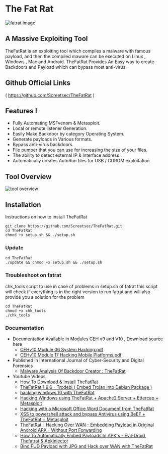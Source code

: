 # The Fat Rat
![fatrat image](https://user-images.githubusercontent.com/17976841/65820028-6ae17e00-e24e-11e9-894f-35836481cc2c.png)
## A Massive Exploiting Tool

TheFatRat is an exploiting tool which compiles a malware with famous payload, and then the compiled maware can be executed on Linux , Windows , Mac and Android. TheFatRat Provides An Easy way to create Backdoors and Payload which can bypass most anti-virus.

## Github Official Links
( https://github.com/Screetsec/TheFatRat ) 

## Features !
* Fully Automating MSFvenom & Metasploit.
* Local or remote listener Generation.
* Easily Make Backdoor by category Operating System.
* Generate payloads in Various formats.
* Bypass anti-virus backdoors.
* File pumper that you can use for increasing the size of your files.
* The ability to detect external IP & Interface address .
* Automatically creates AutoRun files for USB / CDROM exploitation

## Tool Overview
![tool overview](https://cloud.githubusercontent.com/assets/17976841/25420100/9ee12cf6-2a80-11e7-8dfa-c2e3cfe71366.png)

## Installation
Instructions on how to install TheFatRat

    git clone https://github.com/Screetsec/TheFatRat.git
    cd TheFatRat
    chmod +x setup.sh && ./setup.sh    
    
### Update
    
    cd TheFatRat
    ./update && chmod +x setup.sh && ./setup.sh
    
### Troubleshoot on fatrat
chk_tools script to use in case of problems in setup.sh of fatrat this script will check if everything is in the right version to run fatrat and will also provide you a solution for the problem

    cd TheFatRat
    chmod +x chk_tools 
    ./chk_tools
    
### Documentation
* Documentation Available in Modules CEH v9 and V10 , Download source here
  * <a href="https://github.com/khanhnnvn/CEHv10/blob/master/Labs/CEHv10%20Module%2006%20System%20Hacking.pdf">CEHv10 Module 06 System Hacking.pdf </a>
  * <a href="https://github.com/khanhnnvn/CEHv10/blob/master/Labs/CEHv10%20Module%2017%20Hacking%20Mobile%20Platforms.pdf">CEHv10 Module 17 Hacking Mobile Platforms.pdf </a>
* Published in International Journal of Cyber-Security and Digital Forensics
  * <a href="https://www.researchgate.net/publication/323574673_MALWARE_ANALYSIS_OF_BACKDOOR_CREATOR_FATRAT">Malware Analysis Of Backdoor Creator : TheFatRat </a>
* Youtube Videos
  * <a href="https://www.youtube.com/watch?v=FsSgJFxyzFQ">How To Download & Install TheFatRat </a>
  * <a href="https://www.youtube.com/watch?v=NCsrcqhUBCc&feature=youtu.be&list=PLbyfDadg3caj6nc3KBk375lKWDOjiCmb8">TheFatRat 1.9.6 - Trodebi ( Embed Trojan into Debian Package ) </a>
  * <a href="https://www.youtube.com/watch?v=bFXVAXRXE9Q">hacking windows 10 with TheFatRat </a>
  * <a href="https://www.youtube.com/watch?v=FlXMslSjnGw">Hacking Windows using TheFatRat + Apache2 Server + Ettercap + Metasploit </a>
  * <a href="https://www.youtube.com/watch?v=lglOXojT84M">Hacking with a Microsoft Office Word Document from TheFatRat </a>
  * <a href="https://www.youtube.com/watch?v=pbvg7pgxVjo">XSS to powershell attack and bypass Antivirus using BeEF + TheFatRat + Metasploit </a>
  * <a href="https://www.youtube.com/watch?v=XLNigYZ5-fM">TheFatRat - Hacking Over WAN - Embedding Payload in Original Android APK - Without Port Forwarding </a>
  * <a href="https://www.youtube.com/watch?v=C_Og6LnEZSg">How To Automatically Embed Payloads In APK's - Evil-Droid, Thefatrat & Apkinjector </a>
  * <a href="https://www.youtube.com/watch?v=VPl1TMCAIy8">Bind FUD Payload with JPG and Hack over WAN with TheFatRat     </a>
